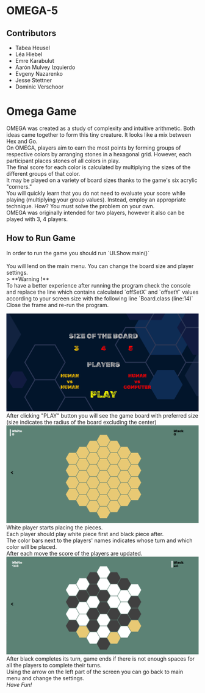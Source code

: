# OMEGA-5
<h2>Contributors</h2>
<ul>
    <li>Tabea Heusel</li>
    <li>Léa Hiebel</li>
    <li>Emre Karabulut</li>
    <li>Aarón Mulvey Izquierdo</li>
    <li>Evgeny Nazarenko</li>
    <li>Jesse Stettner</li>
    <li>Dominic Verschoor</li>
</ul>
<h1>Omega Game</h1>
OMEGA was created as a study of complexity and intuitive arithmetic. Both ideas came together to form this tiny creature. It looks like a mix between Hex and Go. <br />
On OMEGA, players aim to earn the most points by forming groups of respective colors by arranging stones in a hexagonal grid. However, each participant places stones of all colors in play. <br />
The final score for each color is calculated by multiplying the sizes of the different groups of that color. <br />
It may be played on a variety of board sizes thanks to the game's six acrylic "corners." <br />
You will quickly learn that you do not need to evaluate your score while playing (multiplying your group values). Instead, employ an appropriate technique. How? You must solve the problem on your own.<br />
OMEGA was originally intended for two players, however it also can be played with 3, 4 players.

<h2>How to Run Game </h2>
In order to run the game you should run `UI.Show.main()` <br/><br/>
You will lend on the main menu. You can change the board size and player settings.<br/>
> **Warning !**</br>
To have a better experience after running the program check the console and replace the line which contains calculated `offSetX` and `offsetY` values according to your screen size with the following line `Board.class (line:14)` Close the frame and re-run the program.

![Main Menu](mainMenu.png)
After clicking "PLAY" button you will see the game board with preferred size (size indicates the radius of the board excluding the center)
![GamePage](gamePage.png)
White player starts placing the pieces.<br/>
Each player should play white piece first and black piece after.<br/>
The color bars next to the players' names indicates whose turn and which color will be placed.<br/>
After each move the score of the players are updated.
![Game](afterSomeTurns.png)
After black completes its turn, game ends if there is not enough spaces for all the players to complete their turns.<br />
Using the arrow on the left part of the screen you can go back to main menu and change the settings.<br />
_Have Fun!_





